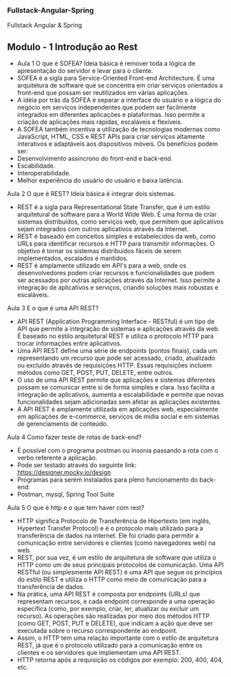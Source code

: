 ### Fullstack-Angular-Spring
Fullstack Angular &amp; Spring

## Modulo - 1 Introdução ao Rest
* Aula 1
O que é SOFEA?
Ideia básica é remover toda a lógica de apresentação do servidor e levar para o cliente.
* SOFEA é a sigla para Service-Oriented Front-end Architecture. É uma arquitetura de software que se concentra em criar serviços orientados a front-end que possam ser reutilizados em várias aplicações.
* A idéia por trás da SOFEA é separar a interface do usuário e a lógica do negócio em serviços independentes que podem ser facilmente integrados em diferentes aplicações e plataformas. Isso permite a criação de aplicações mais rápidas, escaláveis e flexíveis.
* A SOFEA também incentiva a utilização de tecnologias modernas como JavaScript, HTML, CSS e REST APIs para criar serviços altamente interativos e adaptáveis aos dispositivos móveis.
Os benefícios podem ser:
* Desenvolvimento assíncrono do front-end e back-end.
* Escabilidade.
* Interoperabilidade.
* Melhor experiência do usuário do usuário e baixa latência.

Aula 2
O que é REST?
Ideia básica é integrar dois sistemas.
* REST é a sigla para Representational State Transfer, que é um estilo arquitetural de software para a World Wide Web. É uma forma de criar sistemas distribuídos, como serviços web, que permitem que aplicativos sejam integrados com outros aplicativos através da Internet.
* REST é baseado em conceitos simples e estabelecidos da web, como URLs para identificar recursos e HTTP para transmitir informações. O objetivo é tornar os sistemas distribuídos fáceis de serem implementados, escalados e mantidos.
* REST é amplamente utilizado em API's para a web, onde os desenvolvedores podem criar recursos e funcionalidades que podem ser acessados por outras aplicações através da Internet. Isso permite a integração de aplicativos e serviços, criando soluções mais robustas e escaláveis.

Aula 3
E o que é uma API REST?
* API REST (Application Programming Interface - RESTful) é um tipo de API que permite a integração de sistemas e aplicações através da web. É baseado no estilo arquitetural REST e utiliza o protocolo HTTP para trocar informações entre aplicativos.
* Uma API REST define uma série de endpoints (pontos finais), cada um representando um recurso que pode ser acessado, criado, atualizado ou excluído através de requisições HTTP. Essas requisições incluem métodos como GET, POST, PUT, DELETE, entre outros.
* O uso de uma API REST permite que aplicações e sistemas diferentes possam se comunicar entre si de forma simples e clara. Isso facilita a integração de aplicativos, aumenta a escalabilidade e permite que novas funcionalidades sejam adicionadas sem afetar as aplicações existentes.
* A API REST é amplamente utilizada em aplicações web, especialmente em aplicações de e-commerce, serviços de mídia social e em sistemas de gerenciamento de conteúdo.

Aula 4 
Como fazer teste de rotas de back-end?
* É possível com o programa postman ou insonia passando a rota com o verbo referente a aplicação.
* Pode ser testado através do seguinte link: https://designer.mocky.io/design
* Programas para serem instalados para pleno funcionamento do back-end:
* Postman, mysql, Spring Tool Suite 

Aula 5
O que é http e o que tem haver com rest?
* HTTP significa Protocolo de Transferência de Hipertexto (em inglês, Hypertext Transfer Protocol) e é o protocolo mais utilizado para a transferência de dados na internet. Ele foi criado para permitir a comunicação entre servidores e clientes (como navegadores web) na web.
* REST, por sua vez, é um estilo de arquitetura de software que utiliza o HTTP como um de seus principais protocolos de comunicação. Uma API RESTful (ou simplesmente API REST) é uma API que segue os princípios do estilo REST e utiliza o HTTP como meio de comunicação para a transferência de dados.
* Na prática, uma API REST é composta por endpoints (URLs) que representam recursos, e cada endpoint corresponde a uma operação específica (como, por exemplo, criar, ler, atualizar ou excluir um recurso). As operações são realizadas por meio dos métodos HTTP (como GET, POST, PUT e DELETE), que indicam a ação que deve ser executada sobre o recurso correspondente ao endpoint.
* Assim, o HTTP tem uma relação importante com o estilo de arquitetura REST, já que é o protocolo utilizado para a comunicação entre os clientes e os servidores que implementam uma API REST.
* HTTP retorna após a requisição os códigos por exemplo: 200, 400, 404, etc.